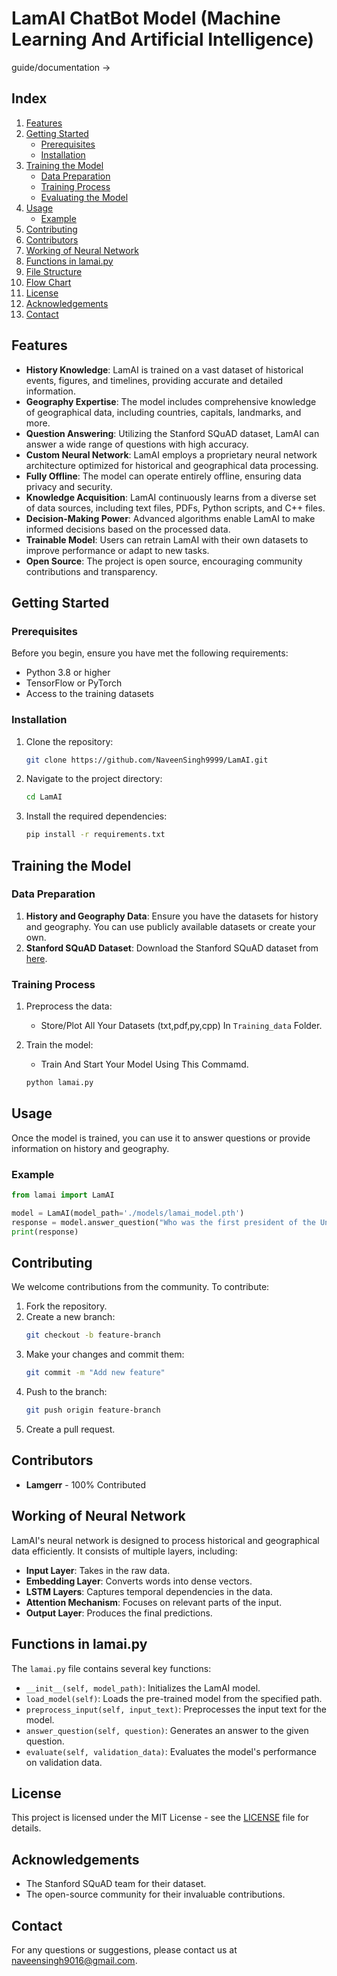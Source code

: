 # LamAI ChatBot Model (Machine Learning And Artificial Intelligence)
guide/documentation ->
## Index
1. [Features](#features)
2. [Getting Started](#getting-started)
    - [Prerequisites](#prerequisites)
    - [Installation](#installation)
3. [Training the Model](#training-the-model)
    - [Data Preparation](#data-preparation)
    - [Training Process](#training-process)
    - [Evaluating the Model](#evaluating-the-model)
4. [Usage](#usage)
    - [Example](#example)
5. [Contributing](#contributing)
6. [Contributors](#contributors)
7. [Working of Neural Network](#working-of-neural-network)
8. [Functions in lamai.py](#functions-in-lamaipy)
9. [File Structure](#file-structure)
10. [Flow Chart](#flow-chart)
11. [License](#license)
12. [Acknowledgements](#acknowledgements)
13. [Contact](#contact)

## Features

- **History Knowledge**: LamAI is trained on a vast dataset of historical events, figures, and timelines, providing accurate and detailed information.
- **Geography Expertise**: The model includes comprehensive knowledge of geographical data, including countries, capitals, landmarks, and more.
- **Question Answering**: Utilizing the Stanford SQuAD dataset, LamAI can answer a wide range of questions with high accuracy.
- **Custom Neural Network**: LamAI employs a proprietary neural network architecture optimized for historical and geographical data processing.
- **Fully Offline**: The model can operate entirely offline, ensuring data privacy and security.
- **Knowledge Acquisition**: LamAI continuously learns from a diverse set of data sources, including text files, PDFs, Python scripts, and C++ files.
- **Decision-Making Power**: Advanced algorithms enable LamAI to make informed decisions based on the processed data.
- **Trainable Model**: Users can retrain LamAI with their own datasets to improve performance or adapt to new tasks.
- **Open Source**: The project is open source, encouraging community contributions and transparency.

## Getting Started

### Prerequisites

Before you begin, ensure you have met the following requirements:
- Python 3.8 or higher
- TensorFlow or PyTorch
- Access to the training datasets

### Installation

1. Clone the repository:
    ```bash
    git clone https://github.com/NaveenSingh9999/LamAI.git
    ```
2. Navigate to the project directory:
    ```bash
    cd LamAI
    ```
3. Install the required dependencies:
    ```bash
    pip install -r requirements.txt
    ```

## Training the Model

### Data Preparation

1. **History and Geography Data**: Ensure you have the datasets for history and geography. You can use publicly available datasets or create your own.
2. **Stanford SQuAD Dataset**: Download the Stanford SQuAD dataset from [here](https://rajpurkar.github.io/SQuAD-explorer/).

### Training Process

1. Preprocess the data:
   - Store/Plot All Your Datasets (txt,pdf,py,cpp) In ```Training_data``` Folder.

3. Train the model:
   - Train And Start Your Model Using This Commamd.
    ```python
    python lamai.py
    ```

## Usage

Once the model is trained, you can use it to answer questions or provide information on history and geography.

### Example

```python
from lamai import LamAI

model = LamAI(model_path='./models/lamai_model.pth')
response = model.answer_question("Who was the first president of the United States?")
print(response)
```

## Contributing

We welcome contributions from the community. To contribute:

1. Fork the repository.
2. Create a new branch:
    ```bash
    git checkout -b feature-branch
    ```
3. Make your changes and commit them:
    ```bash
    git commit -m "Add new feature"
    ```
4. Push to the branch:
    ```bash
    git push origin feature-branch
    ```
5. Create a pull request.

## Contributors

- **Lamgerr** - 100% Contributed

## Working of Neural Network

LamAI's neural network is designed to process historical and geographical data efficiently. It consists of multiple layers, including:

- **Input Layer**: Takes in the raw data.
- **Embedding Layer**: Converts words into dense vectors.
- **LSTM Layers**: Captures temporal dependencies in the data.
- **Attention Mechanism**: Focuses on relevant parts of the input.
- **Output Layer**: Produces the final predictions.

## Functions in lamai.py

The `lamai.py` file contains several key functions:

- `__init__(self, model_path)`: Initializes the LamAI model.
- `load_model(self)`: Loads the pre-trained model from the specified path.
- `preprocess_input(self, input_text)`: Preprocesses the input text for the model.
- `answer_question(self, question)`: Generates an answer to the given question.
- `evaluate(self, validation_data)`: Evaluates the model's performance on validation data.

## License

This project is licensed under the MIT License - see the [LICENSE](LICENSE) file for details.

## Acknowledgements

- The Stanford SQuAD team for their dataset.
- The open-source community for their invaluable contributions.

## Contact

For any questions or suggestions, please contact us at [naveensingh9016@gmail.com](mailto:naveensingh9016@gmail.com).
